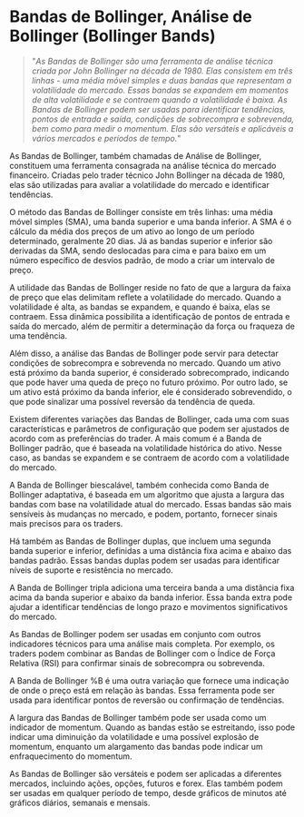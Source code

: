 # Bandas de Bollinger, Análise de Bollinger (Bollinger Bands)

>"*As Bandas de Bollinger são uma ferramenta de análise técnica criada por John Bollinger na década de 1980. Elas consistem em três linhas - uma média móvel simples e duas bandas que representam a volatilidade do mercado. Essas bandas se expandem em momentos de alta volatilidade e se contraem quando a volatilidade é baixa. As Bandas de Bollinger podem ser usadas para identificar tendências, pontos de entrada e saída, condições de sobrecompra e sobrevenda, bem como para medir o momentum. Elas são versáteis e aplicáveis a vários mercados e períodos de tempo.*"

As Bandas de Bollinger, também chamadas de Análise de Bollinger, constituem uma ferramenta consagrada na análise técnica do mercado financeiro. Criadas pelo trader técnico John Bollinger na década de 1980, elas são utilizadas para avaliar a volatilidade do mercado e identificar tendências.

O método das Bandas de Bollinger consiste em três linhas: uma média móvel simples (SMA), uma banda superior e uma banda inferior. A SMA é o cálculo da média dos preços de um ativo ao longo de um período determinado, geralmente 20 dias. Já as bandas superior e inferior são derivadas da SMA, sendo deslocadas para cima e para baixo em um número específico de desvios padrão, de modo a criar um intervalo de preço.

A utilidade das Bandas de Bollinger reside no fato de que a largura da faixa de preço que elas delimitam reflete a volatilidade do mercado. Quando a volatilidade é alta, as bandas se expandem, e quando é baixa, elas se contraem. Essa dinâmica possibilita a identificação de pontos de entrada e saída do mercado, além de permitir a determinação da força ou fraqueza de uma tendência.

Além disso, a análise das Bandas de Bollinger pode servir para detectar condições de sobrecompra e sobrevenda no mercado. Quando um ativo está próximo da banda superior, é considerado sobrecomprado, indicando que pode haver uma queda de preço no futuro próximo. Por outro lado, se um ativo está próximo da banda inferior, ele é considerado sobrevendido, o que pode sinalizar uma possível reversão da tendência de queda.

Existem diferentes variações das Bandas de Bollinger, cada uma com suas características e parâmetros de configuração que podem ser ajustados de acordo com as preferências do trader. A mais comum é a Banda de Bollinger padrão, que é baseada na volatilidade histórica do ativo. Nesse caso, as bandas se expandem e se contraem de acordo com a volatilidade do mercado.

A Banda de Bollinger biescalável, também conhecida como Banda de Bollinger adaptativa, é baseada em um algoritmo que ajusta a largura das bandas com base na volatilidade atual do mercado. Essas bandas são mais sensíveis às mudanças no mercado, e podem, portanto, fornecer sinais mais precisos para os traders.

Há também as Bandas de Bollinger duplas, que incluem uma segunda banda superior e inferior, definidas a uma distância fixa acima e abaixo das bandas padrão. Essas bandas duplas podem ser usadas para identificar níveis de suporte e resistência no mercado.

A Banda de Bollinger tripla adiciona uma terceira banda a uma distância fixa acima da banda superior e abaixo da banda inferior. Essa banda extra pode ajudar a identificar tendências de longo prazo e movimentos significativos do mercado.

As Bandas de Bollinger podem ser usadas em conjunto com outros indicadores técnicos para uma análise mais completa. Por exemplo, os traders podem combinar as Bandas de Bollinger com o Índice de Força Relativa (RSI) para confirmar sinais de sobrecompra ou sobrevenda.

A Banda de Bollinger %B é uma outra variação que fornece uma indicação de onde o preço está em relação às bandas. Essa ferramenta pode ser usada para identificar pontos de reversão ou confirmação de tendências.

A largura das Bandas de Bollinger também pode ser usada como um indicador de momentum. Quando as bandas estão se estreitando, isso pode indicar uma diminuição da volatilidade e uma possível explosão de momentum, enquanto um alargamento das bandas pode indicar um enfraquecimento do momentum.

As Bandas de Bollinger são versáteis e podem ser aplicadas a diferentes mercados, incluindo ações, opções, futuros e forex. Elas também podem ser usadas em qualquer período de tempo, desde gráficos de minutos até gráficos diários, semanais e mensais.